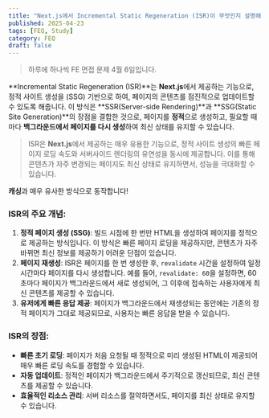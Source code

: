 ```yaml
---
title: "Next.js에서 Incremental Static Regeneration (ISR)이 무엇인지 설명해주세요."
published: 2025-04-23
tags: [FEQ, Study]
category: FEQ
draft: false
---
```

> 하루에 하나씩 FE 면접 문제 4월 6일입니다.

**Incremental Static Regeneration (ISR)**는 **Next.js**에서 제공하는 기능으로, 정적 사이트 생성을 (SSG) 기반으로 하여, 페이지의 콘텐츠를 점진적으로 업데이트할 수 있도록 해줍니다. 이 방식은 **SSR(Server-side Rendering)**과 **SSG(Static Site Generation)**의 장점을 결합한 것으로, 페이지를 **정적**으로 생성하고, 필요할 때마다 **백그라운드에서 페이지를 다시 생성**하여 최신 상태를 유지할 수 있습니다.
> ISR은 **Next.js**에서 제공하는 매우 유용한 기능으로, 정적 사이트 생성의 빠른 페이지 로딩 속도와 서버사이드 렌더링의 유연성을 동시에 제공합니다. 이를 통해 콘텐츠가 자주 변경되는 페이지도 최신 상태로 유지하면서, 성능을 극대화할 수 있습니다.

**캐싱**과 매우 유사한 방식으로 동작합니다!
### ISR의 주요 개념:
1. **정적 페이지 생성 (SSG)**: 빌드 시점에 한 번만 HTML을 생성하여 페이지를 정적으로 제공하는 방식입니다. 이 방식은 빠른 페이지 로딩을 제공하지만, 콘텐츠가 자주 바뀌면 최신 정보를 제공하기 어려운 단점이 있습니다.
2. **페이지 재생성**: ISR은 페이지를 한 번 생성한 후, `revalidate` 시간을 설정하여 일정 시간마다 페이지를 다시 생성합니다. 예를 들어, `revalidate: 60`을 설정하면, 60초마다 페이지가 백그라운드에서 새로 생성되어, 그 이후에 접속하는 사용자에게 최신 콘텐츠를 제공할 수 있습니다.
3. **유저에게 빠른 응답 제공**: 페이지가 백그라운드에서 재생성되는 동안에는 기존의 정적 페이지가 그대로 제공되므로, 사용자는 빠른 응답을 받을 수 있습니다.
    
### ISR의 장점:
- **빠른 초기 로딩**: 페이지가 처음 요청될 때 정적으로 미리 생성된 HTML이 제공되어 매우 빠른 로딩 속도를 경험할 수 있습니다.
- **자동 업데이트**: 정적인 페이지가 백그라운드에서 주기적으로 갱신되므로, 최신 콘텐츠를 제공할 수 있습니다.
- **효율적인 리소스 관리**: 서버 리소스를 절약하면서도, 페이지를 최신 상태로 유지할 수 있습니다.